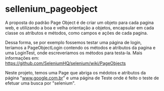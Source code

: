 # sellenium_pageobject

 A proposta do padrão Page Object é de criar um objeto para cada pagina web, e utilizando a boa e velha orientação a objetos, encapsular em cada classe os atributos e métodos, como campos e ações de cada pagina. 

Dessa forma, se por exemplo fossemos testar uma página de login, teríamos a PageObjectLogin contendo os métodos e atributos da pagina e uma LoginTest, onde escreveriamos os métodos para testa-la. Mais informações em: https://github.com/SeleniumHQ/selenium/wiki/PageObjects

Neste projeto, temos uma Page que abriga os médotos e atributos da página "www.google.com.br" e uma página de Teste onde é feito o teste de efetuar uma busca por "selenium".
